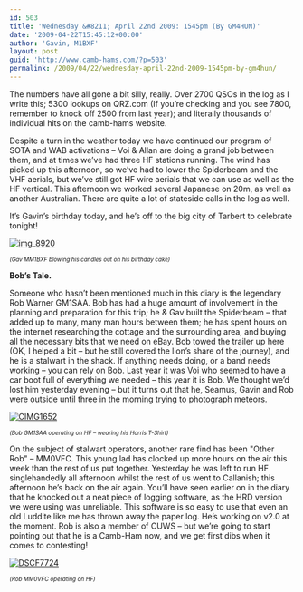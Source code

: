 ```yaml
---
id: 503
title: 'Wednesday &#8211; April 22nd 2009: 1545pm (By GM4HUN)'
date: '2009-04-22T15:45:12+00:00'
author: 'Gavin, M1BXF'
layout: post
guid: 'http://www.camb-hams.com/?p=503'
permalink: /2009/04/22/wednesday-april-22nd-2009-1545pm-by-gm4hun/
---
```


The numbers have all gone a bit silly, really. Over 2700 QSOs in the log as I write this; 5300 lookups on QRZ.com (If you’re checking and you see 7800, remember to knock off 2500 from last year); and literally thousands of individual hits on the camb-hams website.

Despite a turn in the weather today we have continued our program of SOTA and WAB activations – Voi &amp; Allan are doing a grand job between them, and at times we’ve had three HF stations running. The wind has picked up this afternoon, so we’ve had to lower the Spiderbeam and the VHF aerials, but we’ve still got HF wire aerials that we can use as well as the HF vertical. This afternoon we worked several Japanese on 20m, as well as another Australian. There are quite a lot of stateside calls in the log as well.

It’s Gavin’s birthday today, and he’s off to the big city of Tarbert to celebrate tonight!

[![img_8920](http://dx.camb-hams.com/wp-content/uploads/2009/04/img-8920-thumb.jpg "img_8920")](http://dx.camb-hams.com/wp-content/uploads/2009/04/img-8920.jpg)

<font size="1">*(Gav MM1BXF blowing his candles out on his birthday cake)*</font>

**Bob’s Tale.**

Someone who hasn’t been mentioned much in this diary is the legendary Rob Warner GM1SAA. Bob has had a huge amount of involvement in the planning and preparation for this trip; he &amp; Gav built the Spiderbeam – that added up to many, many man hours between them; he has spent hours on the internet researching the cottage and the surrounding area, and buying all the necessary bits that we need on eBay. Bob towed the trailer up here (OK, I helped a bit – but he still covered the lion’s share of the journey), and he is a stalwart in the shack. If anything needs doing, or a band needs working – you can rely on Bob. Last year it was Voi who seemed to have a car boot full of everything we needed – this year it is Bob. We thought we’d lost him yesterday evening – but it turns out that he, Seamus, Gavin and Rob were outside until three in the morning trying to photograph meteors.

[![CIMG1652](http://dx.camb-hams.com/wp-content/uploads/2009/04/cimg1652-thumb.jpg "CIMG1652")](http://dx.camb-hams.com/wp-content/uploads/2009/04/cimg1652.jpg)

<font size="1">*(Bob GM1SAA operating on HF – wearing his Harris T-Shirt)*</font>

On the subject of stalwart operators, another rare find has been "Other Rob" – MM0VFC. This young lad has clocked up more hours on the air this week than the rest of us put together. Yesterday he was left to run HF singlehandedly all afternoon whilst the rest of us went to Callanish; this afternoon he’s back on the air again. You’ll have seen earlier on in the diary that he knocked out a neat piece of logging software, as the HRD version we were using was unreliable. This software is so easy to use that even an old Luddite like me has thrown away the paper log. He’s working on v2.0 at the moment. Rob is also a member of CUWS – but we’re going to start pointing out that he is a Camb-Ham now, and we get first dibs when it comes to contesting!

[![DSCF7724](http://dx.camb-hams.com/wp-content/uploads/2009/04/dscf7724-thumb.jpg "DSCF7724")](http://dx.camb-hams.com/wp-content/uploads/2009/04/dscf7724.jpg)

<font size="1">*(Rob MM0VFC operating on HF)*</font>